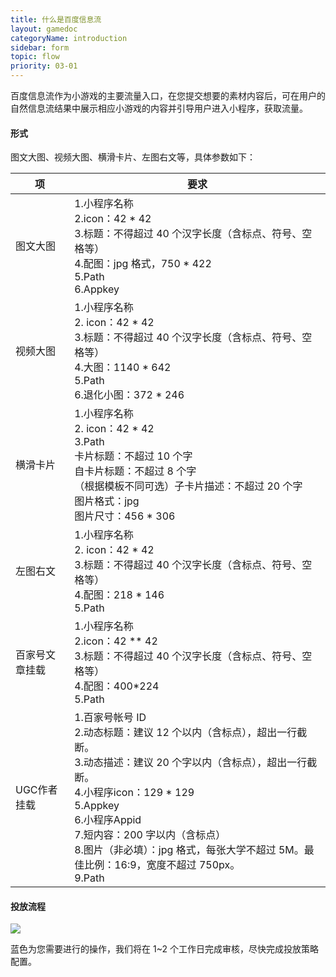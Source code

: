 ```yaml
---
title: 什么是百度信息流
layout: gamedoc
categoryName: introduction
sidebar: form
topic: flow
priority: 03-01
---
```


百度信息流作为小游戏的主要流量入口，在您提交想要的素材内容后，可在用户的自然信息流结果中展示相应小游戏的内容并引导用户进入小程序，获取流量。

#### 形式
图文大图、视频大图、横滑卡片、左图右文等，具体参数如下：


|项|要求|
|-|-|
|图文大图|1.小程序名称 <br>2.icon：42 \* 42<br>3.标题：不得超过 40 个汉字长度（含标点、符号、空格等）<br> 4.配图：jpg 格式，750 \* 422 <br>5.Path <br>6.Appkey|
|视频大图|1.小程序名称 <br>2. icon：42 \* 42<br>3.标题：不得超过 40 个汉字长度（含标点、符号、空格等）<br> 4.大图：1140 \*  642 <br>5.Path <br>6.退化小图：372 \* 246|
|横滑卡片|1.小程序名称 <br>2. icon：42 \*  42<br>3.Path<br>卡片标题：不超过 10 个字<br>自卡片标题：不超过 8 个字<br>（根据模板不同可选）子卡片描述：不超过 20 个字<br>图片格式：jpg<br>图片尺寸：456 \*  306|
|左图右文|1.小程序名称 <br>2. icon：42 \*  42<br>3.标题：不得超过 40 个汉字长度（含标点、符号、空格等）<br> 4.配图：218 \*  146<br>5.Path |
|百家号文章挂载|1.小程序名称 <br>2.icon：42 ** 42<br>3.标题：不得超过 40 个汉字长度（含标点、符号、空格等）<br> 4.配图：400*224<br>5.Path |
|UGC作者挂载|1.百家号帐号 ID<br>2.动态标题：建议 12 个以内（含标点），超出一行截断。<br>3.动态描述：建议 20 个字以内（含标点），超出一行截断。<br>4.小程序icon：129 \*  129<br>5.Appkey<br>6.小程序Appid<br>7.短内容：200 字以内（含标点）<br>8.图片（非必填）：jpg 格式，每张大学不超过 5M。最佳比例：16:9，宽度不超过 750px。<br>9.Path |


#### 投放流程

![](/img/game/flow/fileraw.png)

蓝色为您需要进行的操作，我们将在 1~2 个工作日完成审核，尽快完成投放策略配置。
